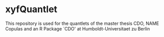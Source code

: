 xyfQuantlet
===========


This repository is used for the quantlets of the master thesis CDO, NAME Copulas and an R Package `CDO' at Humboldt-Universitaet zu Berlin

